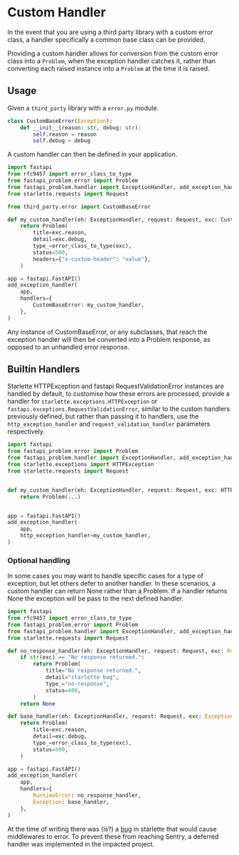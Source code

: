 # Custom Handler

In the event that you are using a third party library with a custom error
class, a handler specifically a common base class can be provided.

Providing a custom handler allows for conversion from the custom error class
into a `Problem`, when the exception handler catches it, rather than converting
each raised instance into a `Problem` at the time it is raised.

## Usage

Given a `third_party` library with a `error.py` module.

```python
class CustomBaseError(Exception):
    def __init__(reason: str, debug: str):
        self.reason = reason
        self.debug = debug
```

A custom handler can then be defined in your application.

```python
import fastapi
from rfc9457 import error_class_to_type
from fastapi_problem.error import Problem
from fastapi_problem.handler import ExceptionHandler, add_exception_handler
from starlette.requests import Request

from third_party.error import CustomBaseError

def my_custom_handler(eh: ExceptionHandler, request: Request, exc: CustomBaseError) -> Problem:
    return Problem(
        title=exc.reason,
        detail=exc.debug,
        type_=error_class_to_type(exc),
        status=500,
        headers={"x-custom-header": "value"},
    )

app = fastapi.FastAPI()
add_exception_handler(
    app,
    handlers={
        CustomBaseError: my_custom_handler,
    },
)
```

Any instance of CustomBaseError, or any subclasses, that reach the exception
handler will then be converted into a Problem response, as opposed to an
unhandled error response.

## Builtin Handlers

Starlette HTTPException and fastapi RequestValidationError instances are
handled by default, to customise how these errors are processed, provide a
handler for `starlette.exceptions.HTTPException` or
`fastapi.exceptions.RequestValidationError`, similar to the custom handlers
previously defined, but rather than passing it to handlers, use the
`http_exception_handler` and `request_validation_handler` parameters respectively.

```python
import fastapi
from fastapi_problem.error import Problem
from fastapi_problem.handler import ExceptionHandler, add_exception_handler
from starlette.exceptions import HTTPException
from starlette.requests import Request


def my_custom_handler(eh: ExceptionHandler, request: Request, exc: HTTPException) -> Problem:
    return Problem(...)


app = fastapi.FastAPI()
add_exception_handler(
    app,
    http_exception_handler=my_custom_handler,
)
```

### Optional handling

In some cases you may want to handle specific cases for a type of exception,
but let others defer to another handler. In these scenarios, a custom handler
can return None rather than a Problem. If a handler returns None the exception
will be pass to the next defined handler.

```python
import fastapi
from rfc9457 import error_class_to_type
from fastapi_problem.error import Problem
from fastapi_problem.handler import ExceptionHandler, add_exception_handler
from starlette.requests import Request

def no_response_handler(eh: ExceptionHandler, request: Request, exc: RuntimeError) -> Problem | None:
    if str(exc) == "No response returned.":
        return Problem(
            title="No response returned.",
            detail="starlette bug",
            type_="no-response",
            status=409,
        )
    return None

def base_handler(eh: ExceptionHandler, request: Request, exc: Exception) -> Problem:
    return Problem(
        title=exc.reason,
        detail=exc.debug,
        type_=error_class_to_type(exc),
        status=500,
    )

app = fastapi.FastAPI()
add_exception_handler(
    app,
    handlers={
        RuntimeError: no_response_handler,
        Exception: base_handler,
    },
)
```

At the time of writing there was (is?) a
[bug](https://github.com/encode/starlette/issues/2516) in starlette that would
cause middlewares to error.  To prevent these from reaching Sentry, a deferred
handler was implemented in the impacted project.
